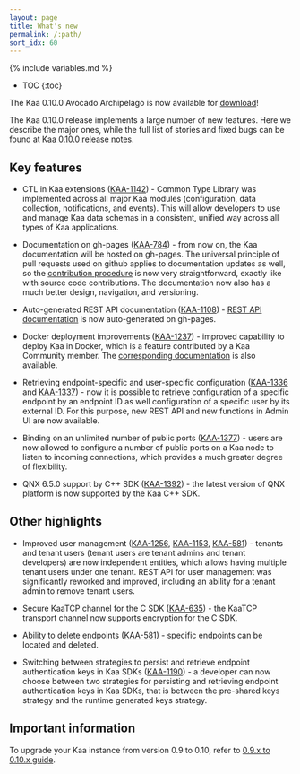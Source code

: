 ```yaml
---
layout: page
title: What's new
permalink: /:path/
sort_idx: 60
---
```

{% include variables.md %}

* TOC
{:toc}

The Kaa 0.10.0 Avocado Archipelago is now available for [download](http://www.kaaproject.org/download-kaa)!

The Kaa 0.10.0 release implements a large number of new features.
Here we describe the major ones, while the full list of stories and fixed bugs can be found at [Kaa 0.10.0 release notes](https://github.com/kaaproject/kaa/releases/tag/v0.10.0).

## Key features

* CTL in Kaa extensions ([KAA-1142](http://jira.kaaproject.org/browse/KAA-1142)) - Common Type Library was implemented across all major Kaa modules (configuration, data collection, notifications, and events). 
This will allow developers to use and manage Kaa data schemas in a consistent, unified way across all types of Kaa applications. 

* Documentation on gh-pages ([KAA-784](http://jira.kaaproject.org/browse/KAA-784)) - from now on, the Kaa documentation will be hosted on gh-pages. 
The universal principle of pull requests used on github applies to documentation updates as well, so the [contribution procedure]({{root_url}}Customization-guide/How-to-contribute/Contribution-guide/) is now very straightforward, exactly like with source code contributions. 
The documentation now also has a much better design, navigation, and versioning.

* Auto-generated REST API documentation ([KAA-1108](http://jira.kaaproject.org/browse/KAA-1108)) - [REST API documentation]({{root_url}}Programming-guide/Server-REST-APIs/) is now auto-generated on gh-pages.

* Docker deployment improvements ([KAA-1237](http://jira.kaaproject.org/browse/KAA-1237)) - improved capability to deploy Kaa in Docker, which is a feature contributed by a Kaa Community member. 
The [corresponding documentation]({{root_url}}Administration-guide/System-installation/Docker-deployment/) is also available.

* Retrieving endpoint-specific and user-specific configuration ([KAA-1336](http://jira.kaaproject.org/browse/KAA-1336) and [KAA-1337](http://jira.kaaproject.org/browse/KAA-1337)) - now it is possible to retrieve configuration of a specific endpoint by an endpoint ID as well configuration of a specific user by its external ID. 
For this purpose, new REST API and new functions in Admin UI are now available. 

* Binding on an unlimited number of public ports ([KAA-1377](http://jira.kaaproject.org/browse/KAA-1377)) - users are now allowed to configure a number of public ports on a Kaa node to listen to incoming connections, which provides a much greater degree of flexibility.

* QNX 6.5.0 support by C++ SDK ([KAA-1392](http://jira.kaaproject.org/browse/KAA-1392)) - the latest version of QNX platform is now supported by the Kaa C++ SDK.

## Other highlights

* Improved user management ([KAA-1256](http://jira.kaaproject.org/browse/KAA-1256), [KAA-1153](http://jira.kaaproject.org/browse/KAA-1153), [KAA-581](http://jira.kaaproject.org/browse/KAA-581)) - tenants and tenant users (tenant users are tenant admins and tenant developers) are now independent entities, which allows having multiple tenant users under one tenant. 
REST API for user management was significantly reworked and improved, including an ability for a tenant admin to remove tenant users.

* Secure KaaTCP channel for the C SDK ([KAA-635](http://jira.kaaproject.org/browse/KAA-635)) - the KaaTCP transport channel now supports encryption for the C SDK.

* Ability to delete endpoints ([KAA-581](http://jira.kaaproject.org/browse/KAA-581)) - specific endpoints can be located and deleted.

* Switching between strategies to persist and retrieve endpoint authentication keys in Kaa SDKs ([KAA-1190](http://jira.kaaproject.org/browse/KAA-1190)) - a developer can now choose between two strategies for persisting and retrieving endpoint authentication keys in Kaa SDKs, that is between the pre-shared keys strategy and the runtime generated keys strategy.

## Important information

To upgrade your Kaa instance from version 0.9 to 0.10, refer to [0.9.x to 0.10.x guide]({{root_url}}Administration-guide/Upgrading-your-instance/0.9.x-to-0.10.x/).
